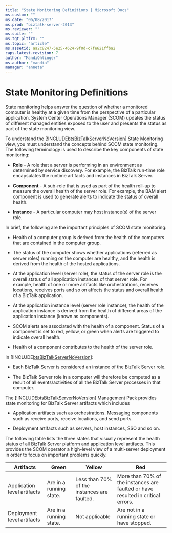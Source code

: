 ```yaml
---
title: "State Monitoring Definitions | Microsoft Docs"
ms.custom: ""
ms.date: "06/08/2017"
ms.prod: "biztalk-server-2013"
ms.reviewer: ""
ms.suite: ""
ms.tgt_pltfrm: ""
ms.topic: "article"
ms.assetid: aa2c8247-5e25-4624-9f0d-c7fe621ffba2
caps.latest.revision: 7
author: "MandiOhlinger"
ms.author: "mandia"
manager: "anneta"
---
```

# State Monitoring Definitions
State monitoring helps answer the question of whether a monitored computer is healthy at a given time from the perspective of a particular application. System Center Operations Manager (SCOM) updates the status of different managed entities exposed to the user and presents the status as part of the state monitoring view.  
  
 To understand the [!INCLUDE[btsBizTalkServerNoVersion](../includes/btsbiztalkservernoversion-md.md)] State Monitoring view, you must understand the concepts behind SCOM state monitoring. The following terminology is used to describe the key components of state monitoring:  
  
-   **Role** - A role that a server is performing in an environment as determined by service discovery. For example, the BizTalk run-time role encapsulates the runtime artifacts and instances in BizTalk Server.  
  
-   **Component** - A sub-role that is used as part of the health roll-up to measure the overall health of the server role. For example, the BAM alert component is used to generate alerts to indicate the status of overall health.  
  
-   **Instance** - A particular computer may host instance(s) of the server role.  
  
 In brief, the following are the important principles of SCOM state monitoring:  
  
-   Health of a computer group is derived from the health of the computers that are contained in the computer group.  
  
-   The status of the computer shows whether applications (referred as server roles) running on the computer are healthy, and the health is derived from the health of the hosted applications.  
  
-   At the application level (server role), the status of the server role is the overall status of all application instances of that server role. For example, health of one or more artifacts like orchestrations, receives locations, receives ports and so on affects the status and overall health of a BizTalk application.  
  
-   At the application instance level (server role instance), the health of the application instance is derived from the health of different areas of the application instance (known as components).  
  
-   SCOM alerts are associated with the health of a component. Status of a component is set to red, yellow, or green when alerts are triggered to indicate overall health.  
  
-   Health of a component contributes to the health of the server role.  
  
 In [!INCLUDE[btsBizTalkServerNoVersion](../includes/btsbiztalkservernoversion-md.md)]:  
  
-   Each BizTalk Server is considered an instance of the BizTalk Server role.  
  
-   The BizTalk Server role in a computer will therefore be computed as a result of all events/activities of all the BizTalk Server processes in that computer.  
  
 The [!INCLUDE[btsBizTalkServerNoVersion](../includes/btsbiztalkservernoversion-md.md)] Management Pack provides state monitoring for BizTalk Server artifacts which includes  
  
-   Application artifacts such as orchestrations. Messaging components such as receive ports, receive locations, and send ports.  
  
-   Deployment artifacts such as servers, host instances, SSO and so on.  
  
 The following table lists the three states that visually represent the health status of all BizTalk Server platform and application level artifacts. This provides the SCOM operator a high-level view of a multi-server deployment in order to focus on important problems quickly.  
  
|Artifacts|Green|Yellow|Red|  
|---------------|-----------|------------|---------|  
|Application level artifacts|Are in a running state.|Less than 70% of the   instances are faulted.|More than 70% of the instances are faulted or have resulted in critical errors.|  
|Deployment level artifacts|Are in a running state.|Not applicable|Are not in a running state or have stopped.|